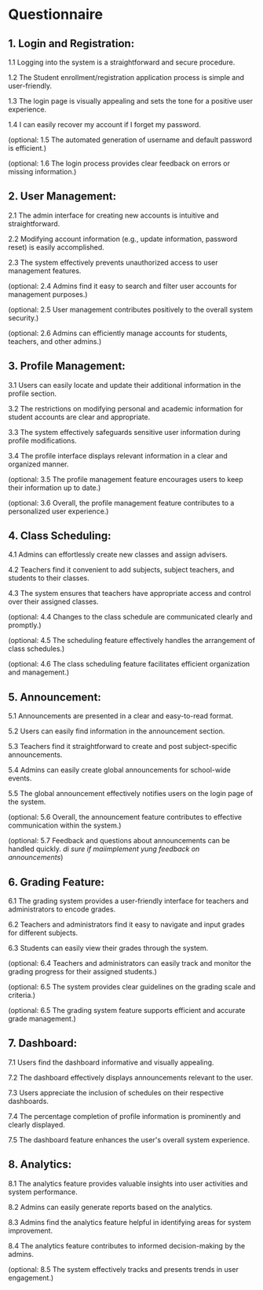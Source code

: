 # Questionnaire

## 1. Login and Registration:

1.1 Logging into the system is a straightforward and secure procedure.

1.2 The Student enrollment/registration application process is simple and user-friendly.

1.3 The login page is visually appealing and sets the tone for a positive user experience.

1.4 I can easily recover my account if I forget my password.

(optional: 1.5 The automated generation of username and default password is efficient.)

(optional: 1.6 The login process provides clear feedback on errors or missing information.)

## 2. User Management:

2.1 The admin interface for creating new accounts is intuitive and straightforward.

2.2 Modifying account information (e.g., update information, password reset) is easily accomplished.

2.3 The system effectively prevents unauthorized access to user management features.

(optional: 2.4 Admins find it easy to search and filter user accounts for management purposes.)

(optional: 2.5 User management contributes positively to the overall system security.)

(optional: 2.6 Admins can efficiently manage accounts for students, teachers, and other admins.)

## 3. Profile Management:

3.1 Users can easily locate and update their additional information in the profile section.

3.2 The restrictions on modifying personal and academic information for student accounts are clear and appropriate.

3.3 The system effectively safeguards sensitive user information during profile modifications.

3.4 The profile interface displays relevant information in a clear and organized manner.

(optional: 3.5 The profile management feature encourages users to keep their information up to date.)

(optional: 3.6 Overall, the profile management feature contributes to a personalized user experience.)

## 4. Class Scheduling:

4.1 Admins can effortlessly create new classes and assign advisers.

4.2 Teachers find it convenient to add subjects, subject teachers, and students to their classes.

4.3 The system ensures that teachers have appropriate access and control over their assigned classes.

(optional: 4.4 Changes to the class schedule are communicated clearly and promptly.)

(optional: 4.5 The scheduling feature effectively handles the arrangement of class schedules.)

(optional: 4.6 The class scheduling feature facilitates efficient organization and management.)

## 5. Announcement:

5.1 Announcements are presented in a clear and easy-to-read format.

5.2 Users can easily find information in the announcement section.

5.3 Teachers find it straightforward to create and post subject-specific announcements.

5.4 Admins can easily create global announcements for school-wide events.

5.5 The global announcement effectively notifies users on the login page of the system.

(optional: 5.6 Overall, the announcement feature contributes to effective communication within the system.)

(optional: 5.7 Feedback and questions about announcements can be handled quickly. _di sure if maiimplement yung feedback on announcements_)

## 6. Grading Feature:

6.1 The grading system provides a user-friendly interface for teachers and administrators to encode grades.

6.2 Teachers and administrators find it easy to navigate and input grades for different subjects.

6.3 Students can easily view their grades through the system.

(optional: 6.4 Teachers and administrators can easily track and monitor the grading progress for their assigned students.)

(optional: 6.5 The system provides clear guidelines on the grading scale and criteria.)

(optional: 6.5 The grading system feature supports efficient and accurate grade management.)

## 7. Dashboard:

7.1 Users find the dashboard informative and visually appealing.

7.2 The dashboard effectively displays announcements relevant to the user.

7.3 Users appreciate the inclusion of schedules on their respective dashboards.

7.4 The percentage completion of profile information is prominently and clearly displayed.

7.5 The dashboard feature enhances the user's overall system experience.

## 8. Analytics:

8.1 The analytics feature provides valuable insights into user activities and system performance.

8.2 Admins can easily generate reports based on the analytics.

8.3 Admins find the analytics feature helpful in identifying areas for system improvement.

8.4 The analytics feature contributes to informed decision-making by the admins.

(optional: 8.5 The system effectively tracks and presents trends in user engagement.)
